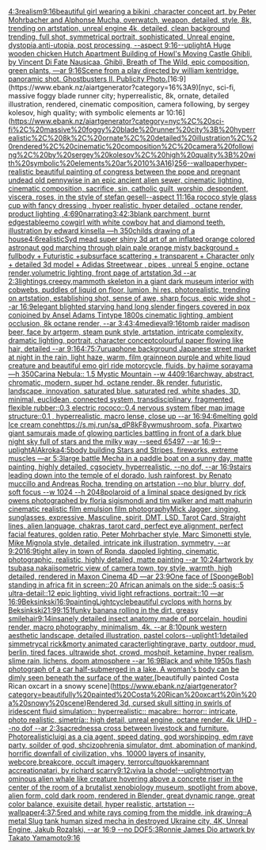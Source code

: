 [4:3](https://www.ebank.nz/aiartgenerator?category=4%3A3)[realism](https://www.ebank.nz/aiartgenerator?category=realism)[9:16](https://www.ebank.nz/aiartgenerator?category=9%3A16)[beautiful girl wearing a bikini ,character concept art, by Peter Mohrbacher and Alphonse Mucha, overwatch, weapon, detailed, style, 8k, trending on artstation, unreal engine 4k, detailed, clean background trending, full shot, symmetrical portrait, sophisticated, Unreal engine, dystopia,anti-utopia, post processing, --aspect 9:16](https://www.ebank.nz/aiartgenerator?category=beautiful%20girl%20wearing%20a%20bikini%20%2Ccharacter%20concept%20art%2C%20by%20Peter%20Mohrbacher%20and%20Alphonse%20Mucha%2C%20overwatch%2C%20weapon%2C%20detailed%2C%20style%2C%208k%2C%20trending%20on%20artstation%2C%20unreal%20engine%204k%2C%20detailed%2C%20clean%20background%20trending%2C%20full%20shot%2C%20symmetrical%20portrait%2C%20sophisticated%2C%20Unreal%20engine%2C%20dystopia%2Canti-utopia%2C%20post%20processing%2C%20--aspect%209%3A16)[--uplight](https://www.ebank.nz/aiartgenerator?category=--uplight)[A Huge wooden chicken Hutch Apartment Building of Howl's Moving Castle Ghibli, by Vincent Di Fate Nausicaa, Ghibli, Breath of The Wild, epic composition, green plants, —ar 9:16](https://www.ebank.nz/aiartgenerator?category=A%20Huge%20wooden%20chicken%20Hutch%20Apartment%20Building%20of%20Howl%27s%20Moving%20Castle%20Ghibli%2C%20by%20Vincent%20Di%20Fate%20Nausicaa%2C%20Ghibli%2C%20Breath%20of%20The%20Wild%2C%20epic%20composition%2C%20green%20plants%2C%20%E2%80%94ar%209%3A16)[Scene from a play directed by william kentridge. panoramic shot. Ghostbusters II. Publicity Photo.](https://www.ebank.nz/aiartgenerator?category=Scene%20from%20a%20play%20directed%20by%20william%20kentridge.%20panoramic%20shot.%20Ghostbusters%20II.%20Publicity%20Photo.)[16:9](https://www.ebank.nz/aiartgenerator?category=16%3A9)[nyc, sci-fi, massive foggy blade runner city; hyperrealistic, 8k, ornate, detailed illustration, rendered, cinematic composition, camera following, by sergey kolesov, high quality; with symbolic elements ar 10:16](https://www.ebank.nz/aiartgenerator?category=nyc%2C%20sci-fi%2C%20massive%20foggy%20blade%20runner%20city%3B%20hyperrealistic%2C%208k%2C%20ornate%2C%20detailed%20illustration%2C%20rendered%2C%20cinematic%20composition%2C%20camera%20following%2C%20by%20sergey%20kolesov%2C%20high%20quality%3B%20with%20symbolic%20elements%20ar%2010%3A16)[256](https://www.ebank.nz/aiartgenerator?category=256)[--wallpaper](https://www.ebank.nz/aiartgenerator?category=--wallpaper)[hyper-realistic beautiful painting of congress between the pope and pregnant undead old pennywise in an epic ancient alien sewer, cinematic lighting, cinematic composition, sacrifice, sin, catholic guilt, worship, despondent, viscera, roses, in the style of stefan gesell--aspect 11:16](https://www.ebank.nz/aiartgenerator?category=hyper-realistic%20beautiful%20painting%20of%20congress%20between%20the%20pope%20and%20pregnant%20undead%20old%20pennywise%20in%20an%20epic%20ancient%20alien%20sewer%2C%20cinematic%20lighting%2C%20cinematic%20composition%2C%20sacrifice%2C%20sin%2C%20catholic%20guilt%2C%20worship%2C%20despondent%2C%20viscera%2C%20roses%2C%20in%20the%20style%20of%20stefan%20gesell--aspect%2011%3A16)[a rococo style glass cup with fancy dressing , hyper realistic, hyper detailed , octane render, product lighting ,](https://www.ebank.nz/aiartgenerator?category=a%20rococo%20style%20glass%20cup%20with%20fancy%20dressing%20%2C%20hyper%20realistic%2C%20hyper%20detailed%20%2C%20octane%20render%2C%20product%20lighting%20%2C)[4:6](https://www.ebank.nz/aiartgenerator?category=4%3A6)[90](https://www.ebank.nz/aiartgenerator?category=90)[narrating](https://www.ebank.nz/aiartgenerator?category=narrating)[3:4](https://www.ebank.nz/aiartgenerator?category=3%3A4)[2:3](https://www.ebank.nz/aiartgenerator?category=2%3A3)[blank parchment, burnt edges](https://www.ebank.nz/aiartgenerator?category=blank%20parchment%2C%20burnt%20edges)[table](https://www.ebank.nz/aiartgenerator?category=table)[emo cowgirl with white cowboy hat and diamond teeth, illustration by edward kinsella —h 350](https://www.ebank.nz/aiartgenerator?category=emo%20cowgirl%20with%20white%20cowboy%20hat%20and%20diamond%20teeth%2C%20illustration%20by%20edward%20kinsella%20%E2%80%94h%20350)[childs drawing of a house](https://www.ebank.nz/aiartgenerator?category=childs%20drawing%20of%20a%20house)[4:6](https://www.ebank.nz/aiartgenerator?category=4%3A6)[realistic](https://www.ebank.nz/aiartgenerator?category=realistic)[Syd mead super shiny 3d art of an inflated orange colored astronaut god marching through plain pale orange misty background + fullbody + Futuristic +subsurface scattering + transparent + Character only + detailed 3d model + Adidas Streetwear , pipes , unreal 5 engine, octane render,volumetric lighting, front page of artstation,3d --ar 2:3](https://www.ebank.nz/aiartgenerator?category=Syd%20mead%20super%20shiny%203d%20art%20of%20an%20inflated%20orange%20colored%20astronaut%20god%20marching%20through%20plain%20pale%20orange%20misty%20background%20%2B%20fullbody%20%2B%20Futuristic%20%2Bsubsurface%20scattering%20%2B%20transparent%20%2B%20Character%20only%20%2B%20detailed%203d%20model%20%2B%20Adidas%20Streetwear%20%2C%20pipes%20%2C%20unreal%205%20engine%2C%20octane%20render%2Cvolumetric%20lighting%2C%20front%20page%20of%20artstation%2C3d%20--ar%202%3A3)[lightings,creepy,](https://www.ebank.nz/aiartgenerator?category=lightings%2Ccreepy%2C)[mammoth skeleton in a giant dark museum interior with cobwebs, puddles of liquid on floor,  lumion, hi res, photorealistic, trending on artstation, establishing shot, sense of awe, sharp focus, epic wide shot --ar  16:9](https://www.ebank.nz/aiartgenerator?category=mammoth%20skeleton%20in%20a%20giant%20dark%20museum%20interior%20with%20cobwebs%2C%20puddles%20of%20liquid%20on%20floor%2C%20%20lumion%2C%20hi%20res%2C%20photorealistic%2C%20trending%20on%20artstation%2C%20establishing%20shot%2C%20sense%20of%20awe%2C%20sharp%20focus%2C%20epic%20wide%20shot%20--ar%20%2016%3A9)[elegant blighted starving hand long slender fingers covered in pox conjoined by Ansel Adams Tintype 1800s cinematic lighting, ambient occlusion, 8k octane render, --ar 3:4](https://www.ebank.nz/aiartgenerator?category=elegant%20blighted%20starving%20hand%20long%20slender%20fingers%20covered%20in%20pox%20conjoined%20by%20Ansel%20Adams%20Tintype%201800s%20cinematic%20lighting%2C%20ambient%20occlusion%2C%208k%20octane%20render%2C%20--ar%203%3A4)[3:4](https://www.ebank.nz/aiartgenerator?category=3%3A4)[medieval](https://www.ebank.nz/aiartgenerator?category=medieval)[9:16](https://www.ebank.nz/aiartgenerator?category=9%3A16)[tomb raider madison beer, face by artgerm, steam punk style, artstation, intricate complexity, dramatic lighting, portrait, character concept](https://www.ebank.nz/aiartgenerator?category=tomb%20raider%20madison%20beer%2C%20face%20by%20artgerm%2C%20steam%20punk%20style%2C%20artstation%2C%20intricate%20complexity%2C%20dramatic%20lighting%2C%20portrait%2C%20character%20concept)[colourful paper flowing like hair, detailed --ar 9:16](https://www.ebank.nz/aiartgenerator?category=colourful%20paper%20flowing%20like%20hair%2C%20detailed%20--ar%209%3A16)[4:7](https://www.ebank.nz/aiartgenerator?category=4%3A7)[5:7](https://www.ebank.nz/aiartgenerator?category=5%3A7)[urua](https://www.ebank.nz/aiartgenerator?category=urua)[phone background Japanese street market at night in the rain, light haze, warm, film grain](https://www.ebank.nz/aiartgenerator?category=phone%20background%20Japanese%20street%20market%20at%20night%20in%20the%20rain%2C%20light%20haze%2C%20warm%2C%20film%20grain)[neon purple and white liqud creature and beautiful emo girl ride motorcycle, fluids, by hajime sorayama —h 350](https://www.ebank.nz/aiartgenerator?category=neon%20purple%20and%20white%20liqud%20creature%20and%20beautiful%20emo%20girl%20ride%20motorcycle%2C%20fluids%2C%20by%20hajime%20sorayama%20%E2%80%94h%20350)[Carina Nebula:: 1.5 Mystic Mountain --w 440](https://www.ebank.nz/aiartgenerator?category=Carina%20Nebula%3A%3A%201.5%20Mystic%20Mountain%20--w%20440)[9:16](https://www.ebank.nz/aiartgenerator?category=9%3A16)[archway, abstract, chromatic, modern, super hd, octane render, 8k render, futuristic, landscape, innovation, saturated blue, saturated red, white shades, 3D, minimal, euclidean, connected system, transdisciplinary, fragmented, flexible rubber::0.3 electric rococo::0.4 nervous system fiber map image structure::0.1 , hyperrealistic, macro lense, close up --ar 16:9](https://www.ebank.nz/aiartgenerator?category=archway%2C%20abstract%2C%20chromatic%2C%20modern%2C%20super%20hd%2C%20octane%20render%2C%208k%20render%2C%20futuristic%2C%20landscape%2C%20innovation%2C%20saturated%20blue%2C%20saturated%20red%2C%20white%20shades%2C%203D%2C%20minimal%2C%20euclidean%2C%20connected%20system%2C%20transdisciplinary%2C%20fragmented%2C%20flexible%20rubber%3A%3A0.3%20electric%20rococo%3A%3A0.4%20nervous%20system%20fiber%20map%20image%20structure%3A%3A0.1%20%2C%20hyperrealistic%2C%20macro%20lense%2C%20close%20up%20--ar%2016%3A9)[4:6](https://www.ebank.nz/aiartgenerator?category=4%3A6)[melting gold Ice cream cone](https://www.ebank.nz/aiartgenerator?category=melting%20gold%20Ice%20cream%20cone)[<https://s.mj.run/sa_dP8kF8yw>](https://www.ebank.nz/aiartgenerator?category=%3Chttps%3A//s.mj.run/sa_dP8kF8yw%3E)[mushroom, sofa, Pixar](https://www.ebank.nz/aiartgenerator?category=mushroom%2C%20sofa%2C%20Pixar)[two giant samurais made of glowing particles battling in front of a dark blue night sky full of stars and the milky way --seed 65497 --ar 16:9](https://www.ebank.nz/aiartgenerator?category=two%20giant%20samurais%20made%20of%20glowing%20particles%20battling%20in%20front%20of%20a%20dark%20blue%20night%20sky%20full%20of%20stars%20and%20the%20milky%20way%20--seed%2065497%20--ar%2016%3A9)[--uplight](https://www.ebank.nz/aiartgenerator?category=--uplight)[AlAkroka](https://www.ebank.nz/aiartgenerator?category=AlAkroka)[4:5](https://www.ebank.nz/aiartgenerator?category=4%3A5)[body building Stars and Stripes, fireworks, extreme muscles —ar 5:3](https://www.ebank.nz/aiartgenerator?category=body%20building%20Stars%20and%20Stripes%2C%20fireworks%2C%20extreme%20muscles%20%E2%80%94ar%205%3A3)[large battle Mecha in a paddle boat on a sunny day, matte painting, highly detailed, cgsociety, hyperrealistic, --no dof, --ar 16:9](https://www.ebank.nz/aiartgenerator?category=large%20battle%20Mecha%20in%20a%20paddle%20boat%20on%20a%20sunny%20day%2C%20matte%20painting%2C%20highly%20detailed%2C%20cgsociety%2C%20hyperrealistic%2C%20--no%20dof%2C%20--ar%2016%3A9)[stairs leading down into the temple of el dorado, lush rainforest, by Renato muccillo and Andreas Rocha, trending on artstation --no blur, blurry, dof, soft focus --w 1024 --h 2048](https://www.ebank.nz/aiartgenerator?category=stairs%20leading%20down%20into%20the%20temple%20of%20el%20dorado%2C%20lush%20rainforest%2C%20by%20Renato%20muccillo%20and%20Andreas%20Rocha%2C%20trending%20on%20artstation%20--no%20blur%2C%20blurry%2C%20dof%2C%20soft%20focus%20--w%201024%20--h%202048)[polaroid of a liminal space designed by rick owens photographed by floria sigismondi and tim walker  and matt mahurin cinematic realistic film emulsion film photography](https://www.ebank.nz/aiartgenerator?category=polaroid%20of%20a%20liminal%20space%20designed%20by%20rick%20owens%20photographed%20by%20floria%20sigismondi%20and%20tim%20walker%20%20and%20matt%20mahurin%20cinematic%20realistic%20film%20emulsion%20film%20photography)[Mick Jagger, singing, sunglasses, expressive, Masculine, spirit, DMT, LSD, Tarot Card, Straight lines, alien language, chakras, tarot card, perfect eye alignment, perfect facial features, golden ratio, Peter Mohrbacher style, Marc Simonetti style, Mike Mignola style, detailed, intricate ink illustration, symmetry, --ar 9:20](https://www.ebank.nz/aiartgenerator?category=Mick%20Jagger%2C%20singing%2C%20sunglasses%2C%20expressive%2C%20Masculine%2C%20spirit%2C%20DMT%2C%20LSD%2C%20Tarot%20Card%2C%20Straight%20lines%2C%20alien%20language%2C%20chakras%2C%20tarot%20card%2C%20perfect%20eye%20alignment%2C%20perfect%20facial%20features%2C%20golden%20ratio%2C%20Peter%20Mohrbacher%20style%2C%20Marc%20Simonetti%20style%2C%20Mike%20Mignola%20style%2C%20detailed%2C%20intricate%20ink%20illustration%2C%20symmetry%2C%20--ar%209%3A20)[16:9](https://www.ebank.nz/aiartgenerator?category=16%3A9)[tight alley in town of Ronda, dappled lighting, cinematic, photographic, realistic, highly detailed, matte painting --ar 10:24](https://www.ebank.nz/aiartgenerator?category=tight%20alley%20in%20town%20of%20Ronda%2C%20dappled%20lighting%2C%20cinematic%2C%20photographic%2C%20realistic%2C%20highly%20detailed%2C%20matte%20painting%20--ar%2010%3A24)[artwork by tsubasa nakai](https://www.ebank.nz/aiartgenerator?category=artwork%20by%20tsubasa%20nakai)[isometric view of camera town, toy style, warmth, high detailed, rendered in Maxon Cinema 4D —ar 23:9](https://www.ebank.nz/aiartgenerator?category=isometric%20view%20of%20camera%20town%2C%20toy%20style%2C%20warmth%2C%20high%20detailed%2C%20rendered%20in%20Maxon%20Cinema%204D%20%E2%80%94ar%2023%3A9)[One face of [SpongeBob] standing in africa fit in screen::20 African animals on the side::5 oasis::5 ultra-detail::12 epic lighting, vivid light refractions, portrait::10 —ar 16:9](https://www.ebank.nz/aiartgenerator?category=One%20face%20of%20%5BSpongeBob%5D%20standing%20in%20africa%20fit%20in%20screen%3A%3A20%20African%20animals%20on%20the%20side%3A%3A5%20oasis%3A%3A5%20ultra-detail%3A%3A12%20epic%20lighting%2C%20vivid%20light%20refractions%2C%20portrait%3A%3A10%20%E2%80%94ar%2016%3A9)[Beksinkski](https://www.ebank.nz/aiartgenerator?category=Beksinkski)[16:9](https://www.ebank.nz/aiartgenerator?category=16%3A9)[painting](https://www.ebank.nz/aiartgenerator?category=painting)[Lightcycle](https://www.ebank.nz/aiartgenerator?category=Lightcycle)[beautiful cyclops with horns by Beksinkski](https://www.ebank.nz/aiartgenerator?category=beautiful%20cyclops%20with%20horns%20by%20Beksinkski)[21:9](https://www.ebank.nz/aiartgenerator?category=21%3A9)[9:15](https://www.ebank.nz/aiartgenerator?category=9%3A15)[1](https://www.ebank.nz/aiartgenerator?category=1)[funky banana rolling in the dirt, greasy smile](https://www.ebank.nz/aiartgenerator?category=funky%20banana%20rolling%20in%20the%20dirt%2C%20greasy%20smile)[hair](https://www.ebank.nz/aiartgenerator?category=hair)[](https://www.ebank.nz/aiartgenerator?category=)[9:14](https://www.ebank.nz/aiartgenerator?category=9%3A14)[insanely detailed insect anatomy made of porcelain, houdini render, macro photography, minimalism, 4k. --ar 8:10](https://www.ebank.nz/aiartgenerator?category=insanely%20detailed%20insect%20anatomy%20made%20of%20porcelain%2C%20houdini%20render%2C%20macro%20photography%2C%20minimalism%2C%204k.%20--ar%208%3A10)[punk western aesthetic landscape, detailed illustration, pastel colors](https://www.ebank.nz/aiartgenerator?category=punk%20western%20aesthetic%20landscape%2C%20detailed%20illustration%2C%20pastel%20colors)[--uplight](https://www.ebank.nz/aiartgenerator?category=--uplight)[1:1](https://www.ebank.nz/aiartgenerator?category=1%3A1)[detailed simmetrycal rick&morty animated caracter](https://www.ebank.nz/aiartgenerator?category=detailed%20simmetrycal%20rick%26morty%20animated%20caracter)[lighting](https://www.ebank.nz/aiartgenerator?category=lighting)[rave, party, outdoor, mud, berlin, tired faces, ultrawide shot, crowd, moshpit, ketamine, hyper realism, slime rain, lichens, doom atmosphere --ar 16:9](https://www.ebank.nz/aiartgenerator?category=rave%2C%20party%2C%20outdoor%2C%20mud%2C%20berlin%2C%20tired%20faces%2C%20ultrawide%20shot%2C%20crowd%2C%20moshpit%2C%20ketamine%2C%20hyper%20realism%2C%20slime%20rain%2C%20lichens%2C%20doom%20atmosphere%20--ar%2016%3A9)[Black and white 1950s flash photograph of a car half-submerged in a lake. A woman's body can be dimly seen beneath the surface of the water.](https://www.ebank.nz/aiartgenerator?category=Black%20and%20white%201950s%20flash%20photograph%20of%20a%20car%20half-submerged%20in%20a%20lake.%20A%20woman%27s%20body%20can%20be%20dimly%20seen%20beneath%20the%20surface%20of%20the%20water.)[beautifully painted Costa Rican oxcart in a snowy scene](https://www.ebank.nz/aiartgenerator?category=beautifully%20painted%20Costa%20Rican%20oxcart%20in%20a%20snowy%20scene)[Rendered 3d, cursed skull sitting in swirls of iridescent fluid simulation:: hyperrealistic:: macabre:: horror:: intricate, photo realistic, simetría:: high detail, unreal engine, octane render, 4k UHD --no dof --ar 2:3](https://www.ebank.nz/aiartgenerator?category=Rendered%203d%2C%20cursed%20skull%20sitting%20in%20swirls%20of%20iridescent%20fluid%20simulation%3A%3A%20hyperrealistic%3A%3A%20macabre%3A%3A%20horror%3A%3A%20intricate%2C%20photo%20realistic%2C%20simetr%C3%ADa%3A%3A%20high%20detail%2C%20unreal%20engine%2C%20octane%20render%2C%204k%20UHD%20--no%20dof%20--ar%202%3A3)[sacredness](https://www.ebank.nz/aiartgenerator?category=sacredness)[a cross between livestock and furniture. Photorealistic](https://www.ebank.nz/aiartgenerator?category=a%20cross%20between%20livestock%20and%20furniture.%20Photorealistic)[luigi as a cia agent, speed dating, god worshipping, edm rave party, soilder of god, shcizophrenia simulator, dmt, abomination of mankind, horrific downfall of civilization, vhs, 10000 layers of insanity, webcore,breakcore, occult imagery, terrorcult](https://www.ebank.nz/aiartgenerator?category=luigi%20as%20a%20cia%20agent%2C%20speed%20dating%2C%20god%20worshipping%2C%20edm%20rave%20party%2C%20soilder%20of%20god%2C%20shcizophrenia%20simulator%2C%20dmt%2C%20abomination%20of%20mankind%2C%20horrific%20downfall%20of%20civilization%2C%20vhs%2C%2010000%20layers%20of%20insanity%2C%20webcore%2Cbreakcore%2C%20occult%20imagery%2C%20terrorcult)[quokka](https://www.ebank.nz/aiartgenerator?category=quokka)[remnant accreation](https://www.ebank.nz/aiartgenerator?category=remnant%20accreation)[atari, by richard scarry](https://www.ebank.nz/aiartgenerator?category=atari%2C%20by%20richard%20scarry)[9:12](https://www.ebank.nz/aiartgenerator?category=9%3A12)[¡viva la chode!](https://www.ebank.nz/aiartgenerator?category=%C2%A1viva%20la%20chode%21)[--uplight](https://www.ebank.nz/aiartgenerator?category=--uplight)[morty](https://www.ebank.nz/aiartgenerator?category=morty)[an ominous alien whale like creature hovering above a concrete riser in the center of the room of a brutalist xenobiology museum,  spotlight from above, alien form, cold dark room, rendered in Blender, great dynamic range, great color balance, exuisite detail, hyper realistic, artstation --wallpaper](https://www.ebank.nz/aiartgenerator?category=an%20ominous%20alien%20whale%20like%20creature%20hovering%20above%20a%20concrete%20riser%20in%20the%20center%20of%20the%20room%20of%20a%20brutalist%20xenobiology%20museum%2C%20%20spotlight%20from%20above%2C%20alien%20form%2C%20cold%20dark%20room%2C%20rendered%20in%20Blender%2C%20great%20dynamic%20range%2C%20great%20color%20balance%2C%20exuisite%20detail%2C%20hyper%20realistic%2C%20artstation%20--wallpaper)[4:3](https://www.ebank.nz/aiartgenerator?category=4%3A3)[7:5](https://www.ebank.nz/aiartgenerator?category=7%3A5)[red and white rays coming from the middle, ink drawing](https://www.ebank.nz/aiartgenerator?category=red%20and%20white%20rays%20coming%20from%20the%20middle%2C%20ink%20drawing)[::](https://www.ebank.nz/aiartgenerator?category=%3A%3A)[A metal Slug tank human sized mecha in destroyed Ukraine city, 4K, Unreal Engine, Jakub Rozalski, --ar 16:9 --no DOF](https://www.ebank.nz/aiartgenerator?category=A%20metal%20Slug%20tank%20human%20sized%20mecha%20in%20destroyed%20Ukraine%20city%2C%204K%2C%20Unreal%20Engine%2C%20Jakub%20Rozalski%2C%20--ar%2016%3A9%20--no%20DOF)[5:3](https://www.ebank.nz/aiartgenerator?category=5%3A3)[Ronnie James Dio artwork by Takato Yamamoto](https://www.ebank.nz/aiartgenerator?category=Ronnie%20James%20Dio%20artwork%20by%20Takato%20Yamamoto)[9:16](https://www.ebank.nz/aiartgenerator?category=9%3A16)